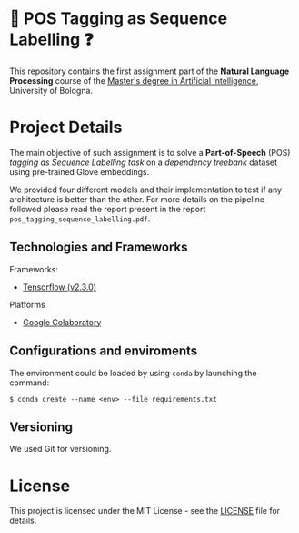 # :pencil: POS Tagging as Sequence Labelling :question:

This repository contains the first assignment part of the **Natural Language Processing** course of the [Master's degree in Artificial Intelligence](https://corsi.unibo.it/2cycle/artificial-intelligence), University of Bologna. 

# Project Details


The main objective of such assignment is to solve a **Part-of-Speech** (POS) *tagging as Sequence Labelling task* on a *dependency treebank* dataset using pre-trained Glove embeddings.

We provided four different models and their implementation to test if any architecture is better than the other. For more details on the pipeline followed please read the report present in the report `pos_tagging_sequence_labelling.pdf`.

## Technologies and Frameworks

Frameworks:
- [Tensorflow (v2.3.0)](https://www.tensorflow.org/)

Platforms
- [Google Colaboratory]()

## Configurations and enviroments

The environment could be loaded by using `conda` by launching the command:
```shell
$ conda create --name <env> --file requirements.txt
```

## Versioning

We used Git for versioning.

# License

This project is licensed under the MIT License - see the [LICENSE](./LICENSE) file for details.
